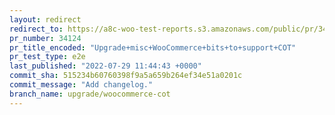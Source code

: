```yaml
---
layout: redirect
redirect_to: https://a8c-woo-test-reports.s3.amazonaws.com/public/pr/34124/e2e/index.html
pr_number: 34124
pr_title_encoded: "Upgrade+misc+WooCommerce+bits+to+support+COT"
pr_test_type: e2e
last_published: "2022-07-29 11:44:43 +0000"
commit_sha: 515234b60760398f9a5a659b264ef34e51a0201c
commit_message: "Add changelog."
branch_name: upgrade/woocommerce-cot
---
```

